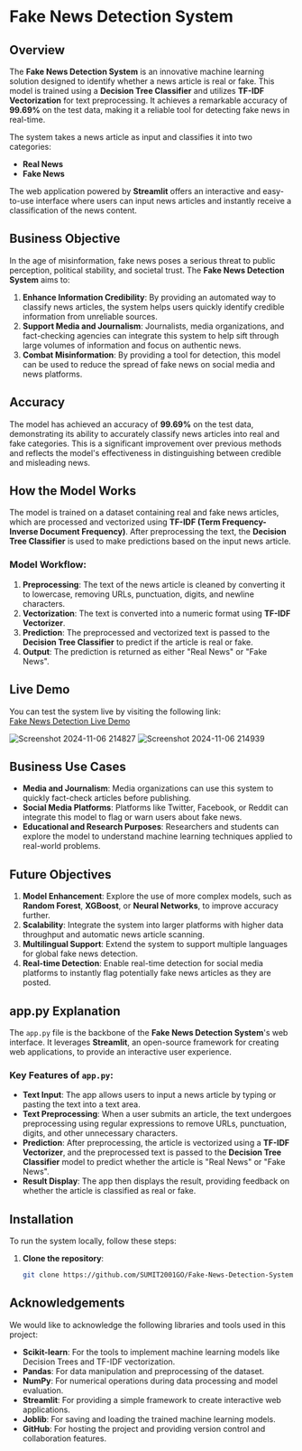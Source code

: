 # Fake News Detection System

## Overview
The **Fake News Detection System** is an innovative machine learning solution designed to identify whether a news article is real or fake. This model is trained using a **Decision Tree Classifier** and utilizes **TF-IDF Vectorization** for text preprocessing. It achieves a remarkable accuracy of **99.69%** on the test data, making it a reliable tool for detecting fake news in real-time.

The system takes a news article as input and classifies it into two categories:
- **Real News**
- **Fake News**

The web application powered by **Streamlit** offers an interactive and easy-to-use interface where users can input news articles and instantly receive a classification of the news content.

## Business Objective
In the age of misinformation, fake news poses a serious threat to public perception, political stability, and societal trust. The **Fake News Detection System** aims to:
1. **Enhance Information Credibility**: By providing an automated way to classify news articles, the system helps users quickly identify credible information from unreliable sources.
2. **Support Media and Journalism**: Journalists, media organizations, and fact-checking agencies can integrate this system to help sift through large volumes of information and focus on authentic news.
3. **Combat Misinformation**: By providing a tool for detection, this model can be used to reduce the spread of fake news on social media and news platforms.

## Accuracy
The model has achieved an accuracy of **99.69%** on the test data, demonstrating its ability to accurately classify news articles into real and fake categories. This is a significant improvement over previous methods and reflects the model's effectiveness in distinguishing between credible and misleading news.

## How the Model Works
The model is trained on a dataset containing real and fake news articles, which are processed and vectorized using **TF-IDF (Term Frequency-Inverse Document Frequency)**. After preprocessing the text, the **Decision Tree Classifier** is used to make predictions based on the input news article.

### Model Workflow:
1. **Preprocessing**: The text of the news article is cleaned by converting it to lowercase, removing URLs, punctuation, digits, and newline characters.
2. **Vectorization**: The text is converted into a numeric format using **TF-IDF Vectorizer**.
3. **Prediction**: The preprocessed and vectorized text is passed to the **Decision Tree Classifier** to predict if the article is real or fake.
4. **Output**: The prediction is returned as either "Real News" or "Fake News".

## Live Demo
You can test the system live by visiting the following link:  
[Fake News Detection Live Demo](https://fake-news-detection-none-system.streamlit.app/)

![Screenshot 2024-11-06 214827](https://github.com/user-attachments/assets/047239bc-b77d-49f1-8aa8-02c3eeabd75f)
![Screenshot 2024-11-06 214939](https://github.com/user-attachments/assets/97636e3d-275b-4a33-8356-5afbd4cf9b22)



## Business Use Cases
- **Media and Journalism**: Media organizations can use this system to quickly fact-check articles before publishing.
- **Social Media Platforms**: Platforms like Twitter, Facebook, or Reddit can integrate this model to flag or warn users about fake news.
- **Educational and Research Purposes**: Researchers and students can explore the model to understand machine learning techniques applied to real-world problems.

## Future Objectives
1. **Model Enhancement**: Explore the use of more complex models, such as **Random Forest**, **XGBoost**, or **Neural Networks**, to improve accuracy further.
2. **Scalability**: Integrate the system into larger platforms with higher data throughput and automatic news article scanning.
3. **Multilingual Support**: Extend the system to support multiple languages for global fake news detection.
4. **Real-time Detection**: Enable real-time detection for social media platforms to instantly flag potentially fake news articles as they are posted.

## app.py Explanation

The `app.py` file is the backbone of the **Fake News Detection System**'s web interface. It leverages **Streamlit**, an open-source framework for creating web applications, to provide an interactive user experience.

### Key Features of `app.py`:
- **Text Input**: The app allows users to input a news article by typing or pasting the text into a text area.
- **Text Preprocessing**: When a user submits an article, the text undergoes preprocessing using regular expressions to remove URLs, punctuation, digits, and other unnecessary characters.
- **Prediction**: After preprocessing, the article is vectorized using a **TF-IDF Vectorizer**, and the preprocessed text is passed to the **Decision Tree Classifier** model to predict whether the article is "Real News" or "Fake News".
- **Result Display**: The app then displays the result, providing feedback on whether the article is classified as real or fake.

## Installation

To run the system locally, follow these steps:

1. **Clone the repository**:
   ```bash
   git clone https://github.com/SUMIT2001GO/Fake-News-Detection-System.git


## Acknowledgements

We would like to acknowledge the following libraries and tools used in this project:

- **Scikit-learn**: For the tools to implement machine learning models like Decision Trees and TF-IDF vectorization.
- **Pandas**: For data manipulation and preprocessing of the dataset.
- **NumPy**: For numerical operations during data processing and model evaluation.
- **Streamlit**: For providing a simple framework to create interactive web applications.
- **Joblib**: For saving and loading the trained machine learning models.
- **GitHub**: For hosting the project and providing version control and collaboration features.

